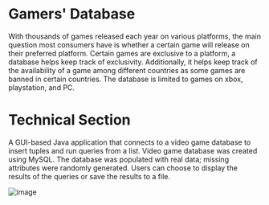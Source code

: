 # Gamers' Database
With thousands of games released each year on various platforms, the main question most consumers have is whether a certain game will release on their preferred platform. Certain games are exclusive to a platform, a database helps keep track of exclusivity. Additionally, it helps keep track of the availability of a game among different countries as some games are banned in certain countries. The database is limited to games on xbox, playstation, and PC.

# Technical Section
A GUI-based Java application that connects to a video game database to insert tuples and run queries from a list. Video game database was created using MySQL. The database was populated with real data; missing attributes were randomly generated. Users can choose to display the results of the queries or save the results to a file.

![image](https://github.com/jflores106/GameDatabase/assets/59906440/75a90626-6a80-4f39-a657-47681512036e)
